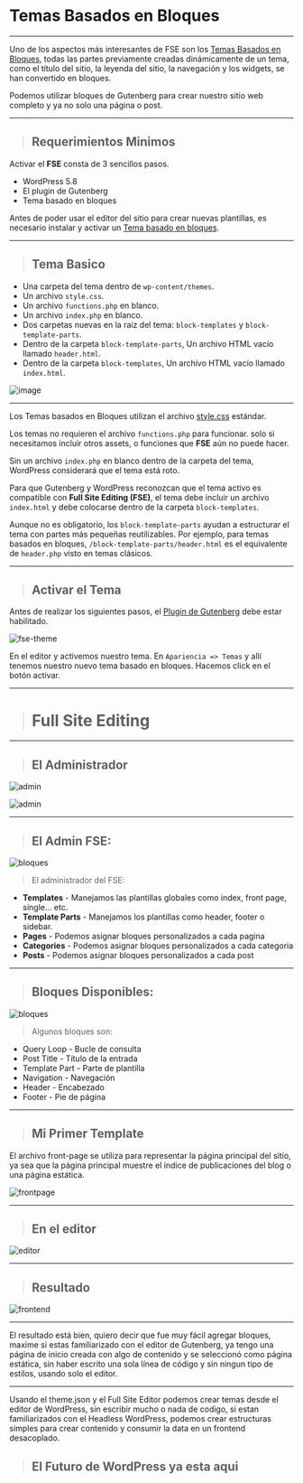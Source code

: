 <div class="intro">

# Temas Basados en Bloques

</div>

---

<div class="content">

Uno de los aspectos más interesantes de FSE son los [Temas Basados en Bloques](https://developer.wordpress.org/block-editor/how-to-guides/themes/block-theme-overview/), todas las partes previamente creadas dinámicamente de un tema, como el título del sitio, la leyenda del sitio, la navegación y los widgets, se han convertido en bloques.

Podemos utilizar bloques de Gutenberg para crear nuestro sitio web completo y ya no solo una página o post.

</div>

---

<div class="content">

> ## Requerimientos Minimos
Activar el **FSE** consta de 3 sencillos pasos.

- WordPress 5.8
- El plugin de Gutenberg
- Tema basado en bloques

Antes de poder usar el editor del sitio para crear nuevas plantillas, es necesario instalar y activar un [Tema basado en bloques](https://github.com/elpuas/full-site-editing).

</div>

---

<div class="content w-image">

> ## Tema Basico

<div class="flex-container">
<div class="flex-item w-list">

- Una carpeta del tema dentro de `wp-content/themes`.
- Un archivo `style.css`.
- Un archivo `functions.php` en blanco.
- Un archivo `index.php` en blanco.
- Dos carpetas nuevas en la raiz del tema: `block-templates` y `block-template-parts`.
- Dentro de la carpeta `block-template-parts`, Un archivo HTML vacío llamado `header.html`.
- Dentro de la carpeta `block-templates`, Un archivo HTML vacío llamado `index.html`.

</div>
<div class="flex-item">

![image](../images/estructuravscode.jpg)

<div>
</div>

</div>

---

<div class="content">

Los Temas basados en Bloques utilizan el archivo [style.css](https://developer.wordpress.org/themes/basics/main-stylesheet-style-css/) estándar.

Los temas no requieren el archivo `functions.php` para funcionar. solo si necesitamos incluir otros assets, o funciones que **FSE** aún no puede hacer.

Sin un archivo `index.php` en blanco dentro de la carpeta del tema, WordPress considerará que el tema está roto.

Para que Gutenberg y WordPress reconozcan que el tema activo es compatible con **Full Site Editing (FSE)**, el tema debe incluir un archivo `index.html` y debe colocarse dentro de la carpeta `block-templates`.

Aunque no es obligatorio, los `block-template-parts` ayudan a estructurar el tema con partes más pequeñas reutilizables. Por ejemplo, para temas basados en bloques, `/block-template-parts/header.html` es el equivalente de `header.php` visto en temas clásicos.

</div>

---

<div class="content w-images">

> ## Activar el Tema

Antes de realizar los siguientes pasos, el [Plugin de Gutenberg](https://wordpress.org/plugins/gutenberg/) debe estar habilitado.

<div class="flex-container">
<div class="flex-item">

![fse-theme](../images/tema.jpg)

</div>
<div class="flex-item">

En el editor y activemos nuestro tema. En `Apariencia => Temas` y allí tenemos nuestro nuevo tema basado en bloques. Hacemos click en el botón activar.

</div>
</div>

</div>

---

<div class="intro">

> # Full Site Editing

</div>

---


<div class="content w-images">

> ## El Administrador

<div class="flex-container">
<div class="flex-item half">

![admin](../images/admin.jpg)

</div>
<div class="flex-item">

![admin](../images/fse.jpg)

</div>
</div>

---

<div class="content w-images">

> ## El Admin FSE:

<div class="flex-container">
<div class="flex-item">

![bloques](../images/fseadmin.jpg)

</div>
<div class="flex-item w-list">

> El administrador del FSE:

- **Templates** - Manejamos las plantillas globales como index, front page, single... etc.
- **Template Parts** - Manejamos los plantillas como header, footer o sidebar.
- **Pages** - Podemos asignar bloques personalizados a cada pagina
- **Categories** - Podemos asignar bloques personalizados a cada categoria
- **Posts** - Podemos asignar bloques personalizados a cada post

</div>


---

<div class="content w-images">

> ## Bloques Disponibles:

<div class="flex-container">
<div class="flex-item half">

![bloques](../images/blocks.jpg)

</div>
<div class="flex-item">

> Algunos bloques son:

- Query Loop - Bucle de consulta
- Post Title - Título de la entrada
- Template Part - Parte de plantilla
- Navigation - Navegación
- Header - Encabezado
- Footer - Pie de página

</div>

---

<div class="content w-images">

> ## Mi Primer Template

El archivo front-page se utiliza para representar la página principal del sitio, ya sea que la página principal muestre el índice de publicaciones del blog o una página estática.


<div class="flex-item">

![frontpage](../images/frontpage.jpg)

</div>

</div>

---

<div class="content w-images">

> ## En el editor

<div class="flex-item">

![editor](../images/editor.jpg)

</div>

</div>

---

<div class="content w-images">

> ## Resultado

<div class="flex-item">

![frontend](../images/result.jpg)

</div>

</div>

---

<div class="content">

El resultado está bien, quiero decir que fue muy fácil agregar bloques, maxime si estas familiarizado con el editor de Gutenberg, ya tengo una página de inicio creada con algo de contenido y se seleccionó como página estática, sin haber escrito una sola línea de código y sin ningun tipo de estilos, usando solo el editor.

</div>

---

<div class="content">

Usando el theme.json y el Full Site Editor podemos crear temas desde el editor de WordPress, sin escribir mucho o nada de codigo, si estan familiarizados con el Headless WordPress, podemos crear estructuras simples para crear contenido y consumir la data en un frontend desacoplado.

> ## El Futuro de WordPress ya esta aqui

</div>


